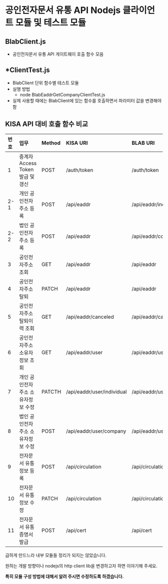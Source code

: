 # 공인전자문서 유통 API Nodejs 클라이언트 모듈 및 테스트 모듈
## BlabClient.js
* 공인전자문서 유통 API 게이트웨이 호출 함수 모음

## *ClientTest.js
* BlabClient 단위 함수별 테스트 모듈
* 실행 방법
  * node BlabEaddrGetCompanyClientTest.js
* 실제 사용할 때에는 BlabClient에 있는 함수를 호출하면서 파라미터 값을 변경해야 함

## KISA API 대비 호출 함수 비교
| 번호 | 업무 | Method | KISA URI | BLAB URI | BlabClient 함수 | Test 파일 | 
|:---|:---|:---|:---|:---|:---|:---|
| 1 | 중계자 Access Token 발급 및 갱신 | POST | /auth/token | /auth/token | Nodejs에서는 미작업 | | 
| 2-1 | 개인 공인전자주소 등록 | POST | /api/eaddr | /api/eaddr/individual | PostEaddrRegistIndividual | BlabEaddrRegistIndividualClientTest.js |
| 2-2 | 법인 공인전자주소 등록 | POST | /api/eaddr | /api/eaddr/company | PostEaddrRegistCompany | BlabEaddrRegistCompanyClientTest.js |
| 3 | 공인전자주소 조회 | GET | /api/eaddr | /api/eaddr | GetEaddr | BlabEaddrGetCompanyClientTest.js<br>BlabEaddrGetIndividualClientTest.js |
| 4 | 공인전자주소 탈퇴 | PATCH | /api/eaddr | /api/eaddr | PatchEddrCancel | BlabEaddrCancelCompanyClientTest.js<br>BlabEaddrCancelIndividualClientTest.js |
| 5 | 공인전자주소 탈퇴이력 조회 | GET | /api/eaddr/canceled | /api/eaddr/canceled | GetEaddrGetCanceled | BlabEaddrGetCanceledCompanyClientTest.js<br>BlabEaddrGetCanceledIndividualClientTest.js |
| 6 | 공인전자주소 소유자정보 조회 | GET | /api/eaddr/user | /api/eaddr/user | GetEaddrUser | BlabEaddrGetUserCompanyClientTest.js<br>BlabEaddrGetUserIndividualClientTest.js |
| 7 | 개인 공인전자주소 소유자정보 수정 | PATCTH | /api/eaddr/user/individual | /api/eaddr/user/individual | PatchEddrUpdateUserIndividual | BlabEaddrUpdateUserIndividualClientTest.js |
| 8 | 법인 공인전자주소 소유자정보 수정 | POST | /api/eaddr/user/company | /api/eaddr/user/company | PostEaddrUpdateUserCompany | BlabEaddrUpdateUerCompanyClientTest.js |
| 9 | 전자문서 유통정보 등록 | POST | /api/circulation | /api/circulation | PostEdocDistRegist | BlabEdocDistRegistClientTest.js |
| 10 | 전자문서 유통정보 수정 | PATCH | /api/circulation | /api/circulation | PatchEdocDistRead | BlabEdocDistReadClientTest.js |
| 11 | 전자문서 유통증명서 발급 | POST | /api/cert | /api/cert | 미작업 | |

급하게 만드느라 내부 모듈들 정리가 되지는 않았습니다.

원하는 개발 방향이나 nodejs의 http client lib을 변경하고자 하면 이야기해 주세요.

<strong>특히 모듈 구성 방법에 대해서 알려 주시면 수정하도록 하겠습니다.</strong>
